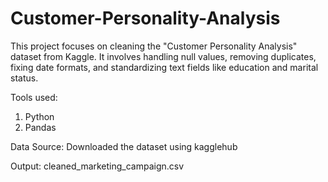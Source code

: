 # Customer-Personality-Analysis
This project focuses on cleaning the "Customer Personality Analysis" dataset from Kaggle. It involves handling null values, removing duplicates, fixing date formats, and standardizing text fields like education and marital status.

Tools used:
1. Python
2. Pandas

Data Source: 
Downloaded the dataset using kagglehub

Output: 
cleaned_marketing_campaign.csv
